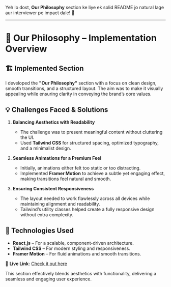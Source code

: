 Yeh lo dost, **Our Philosophy** section ke liye ek solid README jo natural lage aur interviewer pe impact dale! 🚀  

---

# 🌟 Our Philosophy – Implementation Overview  

## 🏗 Implemented Section  
I developed the **"Our Philosophy"** section with a focus on clean design, smooth transitions, and a structured layout. The aim was to make it visually appealing while ensuring clarity in conveying the brand’s core values.  

## 💡 Challenges Faced & Solutions  
1. **Balancing Aesthetics with Readability**  
   - The challenge was to present meaningful content without cluttering the UI.  
   - Used **Tailwind CSS** for structured spacing, optimized typography, and a minimalist design.  

2. **Seamless Animations for a Premium Feel**  
   - Initially, animations either felt too static or too distracting.  
   - Implemented **Framer Motion** to achieve a subtle yet engaging effect, making transitions feel natural and smooth.  

3. **Ensuring Consistent Responsiveness**  
   - The layout needed to work flawlessly across all devices while maintaining alignment and readability.  
   - Tailwind’s utility classes helped create a fully responsive design without extra complexity.  

## 🔧 Technologies Used  
- **React.js** – For a scalable, component-driven architecture.  
- **Tailwind CSS** – For modern styling and responsiveness.  
- **Framer Motion** – For fluid animations and smooth transitions.  

🚀 **Live Link**: [Check it out here](https://cubertoassignment.netlify.app/)  

This section effectively blends aesthetics with functionality, delivering a seamless and engaging user experience.
